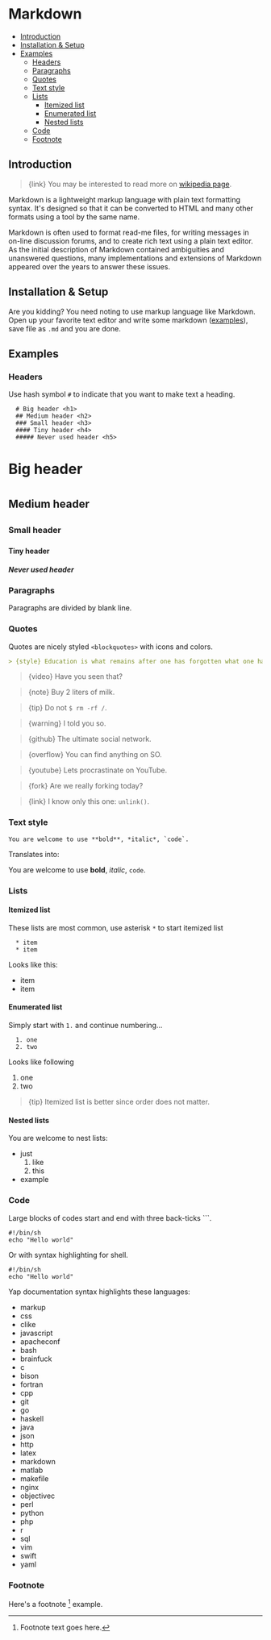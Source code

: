 # Markdown

- [Introduction](#introduction)
- [Installation & Setup](#installation-and-setup)
- [Examples](#examples)
    - [Headers](#headers)
    - [Paragraphs](#paragraphs)
    - [Quotes](#quotes)
    - [Text style](#text-style)
    - [Lists](#lists)
        - [Itemized list](#itemized-list)
        - [Enumerated list](#enumerated-list)
        - [Nested lists](#nested-lists)
    - [Code](#code)
    - [Footnote](#footnote)


<a name="introduction"></a>
## Introduction

> {link} You may be interested to read more on [wikipedia page](https://en.wikipedia.org/wiki/Markdown).

Markdown is a lightweight markup language with plain text formatting syntax. It's designed so that it can be converted to HTML and many other formats using a tool by the same name. 

Markdown is often used to format read-me files, for writing messages in on-line discussion forums, and to create rich text using a plain text editor. As the initial description of Markdown contained ambiguities and unanswered questions, many implementations and extensions of Markdown appeared over the years to answer these issues.

<a name="installation-and-setup"></a>
## Installation & Setup

Are you kidding? You need noting to use markup language like Markdown. Open up your favorite text editor and write some markdown ([examples](/docs/markdown#examples)), save file as `.md` and you are done.

<a name="examples"></a>
## Examples

<a name="headers"></a>
### Headers

Use hash symbol `#` to indicate that you want to make text a heading.

```
  # Big header <h1>
  ## Medium header <h2>
  ### Small header <h3>
  #### Tiny header <h4>
  ##### Never used header <h5>
```

# Big header <h1>
## Medium header <h2>
### Small header <h3>
#### Tiny header <h4>
##### Never used header <h5>

<a name="paragraphs"></a>
### Paragraphs

Paragraphs are divided by blank line.

<a name="quotes"></a>
### Quotes

Quotes are nicely styled `<blockquotes>` with icons and colors.

```markdown
> {style} Education is what remains after one has forgotten what one has learned in school. -- Albert Einstein
```

> {video} Have you seen that?

> {note} Buy 2 liters of milk.

> {tip} Do not `$ rm -rf /`.

> {warning} I told you so.

> {github} The ultimate social network.

> {overflow} You can find anything on SO.

> {youtube} Lets procrastinate on YouTube.

> {fork} Are we really forking today?

> {link} I know only this one: `unlink()`.


<a name="text-style"></a>
### Text style

```
You are welcome to use **bold**, *italic*, `code`.
```

Translates into:

You are welcome to use **bold**, *italic*, `code`.

<a name="lists"></a>
### Lists

<a name="itemized-list"></a>
#### Itemized list

These lists are most common, use asterisk `*` to start itemized list

```
  * item
  * item
```

Looks like this:

  * item
  * item

<a name="enumerated-list"></a>
#### Enumerated list

Simply start with `1.` and continue numbering...

```
  1. one
  2. two
```

Looks like following

  1. one
  2. two

> {tip} Itemized list is better since order does not matter.

<a name="nested-lists"></a>
#### Nested lists

You are welcome to nest lists:

  * just 
    1. like
    2. this
  * example

<a name="code"></a>
### Code

Large blocks of codes start and end with three back-ticks ```.

```
#!/bin/sh
echo "Hello world"
```

Or with syntax highlighting for shell.

```shell
#!/bin/sh
echo "Hello world"
```

Yap documentation syntax highlights these languages:
  * markup
  * css
  * clike
  * javascript
  * apacheconf
  * bash
  * brainfuck
  * c
  * bison
  * fortran
  * cpp
  * git
  * go
  * haskell
  * java
  * json
  * http
  * latex
  * markdown
  * matlab
  * makefile
  * nginx
  * objectivec
  * perl
  * python
  * php
  * r
  * sql
  * vim
  * swift
  * yaml

<a name="footnote"></a>
### Footnote

Here's a footnote [^1] example.

[^1]: Footnote text goes here.
